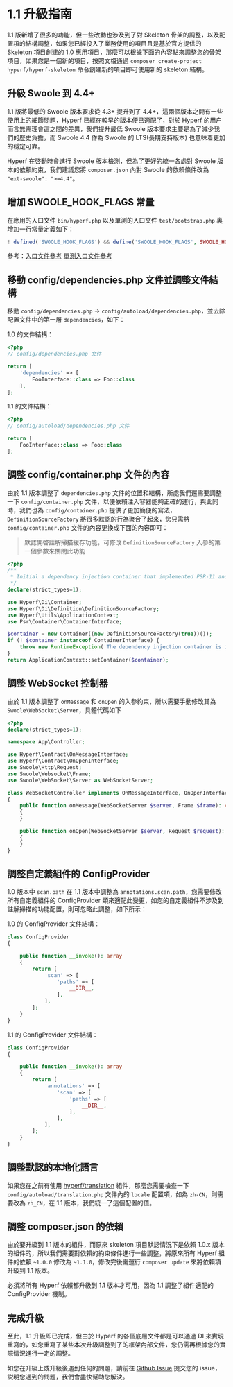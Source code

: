# 1.1 升級指南

1.1 版新增了很多的功能，但一些改動也涉及到了對 Skeleton 骨架的調整，以及配置項的結構調整，如果您已經投入了業務使用的項目且是基於官方提供的 Skeleton 項目創建的 1.0 應用項目，那麼可以根據下面的內容點來調整您的骨架項目，如果您是一個新的項目，按照文檔通過 `composer create-project hyperf/hyperf-skeleton` 命令創建新的項目即可使用新的 skeleton 結構。

## 升級 Swoole 到 4.4+

1.1 版將最低的 Swoole 版本要求從 4.3+ 提升到了 4.4+，這兩個版本之間有一些使用上的細節問題，Hyperf 已經在較早的版本便已適配了，對於 Hyperf 的用户而言無需理會這之間的差異，我們提升最低 Swoole 版本要求主要是為了減少我們的歷史負擔，而 Swoole 4.4 作為 Swoole 的 LTS(長期支持版本) 也意味着更加的穩定可靠。   

Hyperf 在啓動時會進行 Swoole 版本檢測，但為了更好的統一各處對 Swoole 版本的依賴約束，我們建議您將 `composer.json` 內對 Swoole 的依賴條件改為 `"ext-swoole": ">=4.4"`。

## 增加 SWOOLE_HOOK_FLAGS 常量

在應用的入口文件 `bin/hyperf.php` 以及單測的入口文件 `test/bootstrap.php` 裏增加一行常量定義如下：

```php
! defined('SWOOLE_HOOK_FLAGS') && define('SWOOLE_HOOK_FLAGS', SWOOLE_HOOK_ALL);
```

參考：[入口文件參考](https://github.com/hyperf/hyperf-skeleton/blob/70062b7bbf29e23cda2f30680e02aa3b26ebd6f7/bin/hyperf.php#L11) [單測入口文件參考](https://github.com/hyperf/hyperf-skeleton/blob/70062b7bbf29e23cda2f30680e02aa3b26ebd6f7/test/bootstrap.php#L20)

## 移動 config/dependencies.php 文件並調整文件結構

移動 `config/dependencies.php` → `config/autoload/dependencies.php`，並去除配置文件中的第一層 `dependencies`，如下：

1.0 的文件結構：
```php
<?php
// config/dependencies.php 文件

return [
    'dependencies' => [
        FooInterface::class => Foo::class
    ],
];
```

1.1 的文件結構：
```php
<?php
// config/autoload/dependencies.php 文件

return [
    FooInterface::class => Foo::class
];
```

## 調整 config/container.php 文件的內容

由於 1.1 版本調整了 `dependencies.php` 文件的位置和結構，所處我們還需要調整一下 `config/container.php` 文件，以便依賴注入容器能夠正確的運行，與此同時，我們也為 `config/container.php` 提供了更加簡便的寫法，`DefinitionSourceFactory` 將很多默認的行為聚合了起來，您只需將 `config/container.php` 文件的內容更換成下面的內容即可：

> 默認開啓註解掃描緩存功能，可修改 `DefinitionSourceFactory` 入參的第一個參數來關閉此功能

```php
<?php
/**
 * Initial a dependency injection container that implemented PSR-11 and return the container.
 */
declare(strict_types=1);

use Hyperf\Di\Container;
use Hyperf\Di\Definition\DefinitionSourceFactory;
use Hyperf\Utils\ApplicationContext;
use Psr\Container\ContainerInterface;

$container = new Container((new DefinitionSourceFactory(true))());
if (! $container instanceof ContainerInterface) {
    throw new RuntimeException('The dependency injection container is invalid.');
}
return ApplicationContext::setContainer($container);
```

## 調整 WebSocket 控制器

由於 1.1 版本調整了 `onMessage` 和 `onOpen` 的入參約束，所以需要手動修改其為 `Swoole\WebSocket\Server`，具體代碼如下

```php
<?php
declare(strict_types=1);

namespace App\Controller;

use Hyperf\Contract\OnMessageInterface;
use Hyperf\Contract\OnOpenInterface;
use Swoole\Http\Request;
use Swoole\Websocket\Frame;
use Swoole\WebSocket\Server as WebSocketServer;

class WebSocketController implements OnMessageInterface, OnOpenInterface
{
    public function onMessage(WebSocketServer $server, Frame $frame): void
    {
    }

    public function onOpen(WebSocketServer $server, Request $request): void
    {
    }
}
```

## 調整自定義組件的 ConfigProvider

1.0 版本中 `scan.path` 在 1.1 版本中調整為 `annotations.scan.path`，您需要修改所有自定義組件的 ConfigProvider 類來適配此變更，如您的自定義組件不涉及到註解掃描的功能配置，則可忽略此調整，如下所示：

1.0 的 ConfigProvider 文件結構：
```php
class ConfigProvider
{

    public function __invoke(): array
    {
        return [
            'scan' => [
                'paths' => [
                    __DIR__,
                ],
            ],
        ];
    }
}
```

1.1 的 ConfigProvider 文件結構：
```php
class ConfigProvider
{

    public function __invoke(): array
    {
        return [
            'annotations' => [
                'scan' => [
                    'paths' => [
                        __DIR__,
                    ],
                ],
            ],
        ];
    }
}
```

## 調整默認的本地化語言

如果您在之前有使用 [hyperf/translation](https://github.com/hyperf/translation) 組件，那麼您需要檢查一下 `config/autoload/translation.php` 文件內的 `locale` 配置項，如為 `zh-CN`，則需要改為 `zh_CN`，在 1.1 版本，我們統一了這個配置的值。

## 調整 composer.json 的依賴

由於要升級到 1.1 版本的組件，而原來 skeleton 項目默認情況下是依賴 1.0.x 版本的組件的，所以我們需要對依賴的約束條件進行一些調整，將原來所有 Hyperf 組件的依賴 `~1.0.0` 修改為 `~1.1.0`，修改完後需運行 `composer update` 來將依賴項升級到 1.1 版本。   

必須將所有 Hyperf 依賴都升級到 1.1 版本才可用，因為 1.1 調整了組件適配的 ConfigProvider 機制。

## 完成升級

至此，1.1 升級即已完成，但由於 Hyperf 的各個底層文件都是可以通過 DI 來實現重寫的，如您重寫了某些本次升級調整到了的框架內部文件，您仍需再根據您的實際情況進行一定的調整。   

如您在升級上或升級後遇到任何的問題，請前往 [Github Issue](https://github.com/hyperf/hyperf/issues) 提交您的 issue，説明您遇到的問題，我們會盡快幫助您解決。
